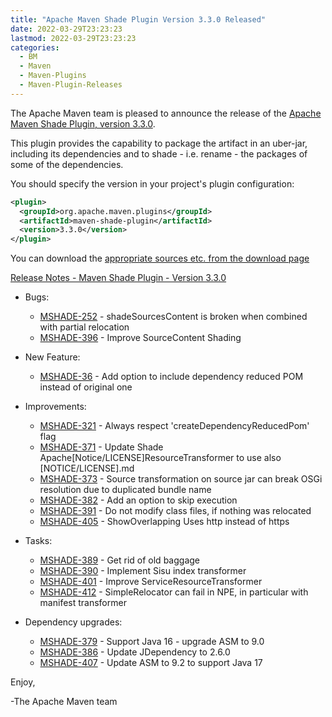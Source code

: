 ```yaml
---
title: "Apache Maven Shade Plugin Version 3.3.0 Released"
date: 2022-03-29T23:23:23
lastmod: 2022-03-29T23:23:23
categories:
  - BM
  - Maven
  - Maven-Plugins
  - Maven-Plugin-Releases
---
```

The Apache Maven team is pleased to announce the release of the [Apache
Maven Shade Plugin, version 3.3.0](https://maven.apache.org/plugins/maven-shade-plugin/).

This plugin provides the capability to package the artifact in an uber-jar,
including its dependencies and to shade - i.e. rename - the packages of some of
the dependencies.

You should specify the version in your project's plugin configuration:

```xml
<plugin>
  <groupId>org.apache.maven.plugins</groupId>
  <artifactId>maven-shade-plugin</artifactId>
  <version>3.3.0</version>
</plugin>
```

You can download the [appropriate sources etc. from the download page][download-page]

<!-- more -->

 
[Release Notes - Maven Shade Plugin - Version 3.3.0](https://issues.apache.org/jira/secure/ReleaseNote.jspa?version=12348391&styleName=Text&projectId=12317921)

* Bugs:
 
  * [MSHADE-252](https://issues.apache.org/jira/browse/MSHADE-252) - shadeSourcesContent is broken when combined with partial relocation
  * [MSHADE-396](https://issues.apache.org/jira/browse/MSHADE-396) - Improve SourceContent Shading

* New Feature:

  * [MSHADE-36](https://issues.apache.org/jira/browse/MSHADE-36) - Add option to include dependency reduced POM instead of original one

* Improvements:

  * [MSHADE-321](https://issues.apache.org/jira/browse/MSHADE-321) - Always respect 'createDependencyReducedPom' flag
  * [MSHADE-371](https://issues.apache.org/jira/browse/MSHADE-371) - Update Shade Apache[Notice/LICENSE]ResourceTransformer to use also [NOTICE/LICENSE].md
  * [MSHADE-373](https://issues.apache.org/jira/browse/MSHADE-373) - Source transformation on source jar can break OSGi resolution due to duplicated bundle name
  * [MSHADE-382](https://issues.apache.org/jira/browse/MSHADE-382) - Add an option to skip execution
  * [MSHADE-391](https://issues.apache.org/jira/browse/MSHADE-391) - Do not modify class files, if nothing was relocated
  * [MSHADE-405](https://issues.apache.org/jira/browse/MSHADE-405) - ShowOverlapping Uses http instead of https

* Tasks:

  * [MSHADE-389](https://issues.apache.org/jira/browse/MSHADE-389) - Get rid of old baggage
  * [MSHADE-390](https://issues.apache.org/jira/browse/MSHADE-390) - Implement Sisu index transformer
  * [MSHADE-401](https://issues.apache.org/jira/browse/MSHADE-401) - Improve ServiceResourceTransformer
  * [MSHADE-412](https://issues.apache.org/jira/browse/MSHADE-412) - SimpleRelocator can fail in NPE, in particular with manifest transformer

* Dependency upgrades:

  * [MSHADE-379](https://issues.apache.org/jira/browse/MSHADE-379) - Support Java 16 - upgrade ASM to 9.0
  * [MSHADE-386](https://issues.apache.org/jira/browse/MSHADE-386) - Update JDependency to 2.6.0
  * [MSHADE-407](https://issues.apache.org/jira/browse/MSHADE-407) - Update ASM to 9.2 to support Java 17

Enjoy,

-The Apache Maven team

[download-page]: https://maven.apache.org/plugins/maven-shade-plugin/download.cgi
